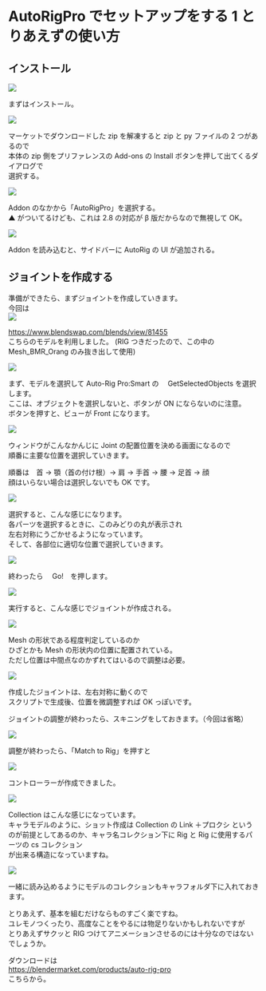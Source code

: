 # AutoRigPro でセットアップをする 1 とりあえずの使い方

## インストール

![](https://gyazo.com/1fd776bc848d7a52cc399fce431dec6f.png)

まずはインストール。

![](https://gyazo.com/bcfa00bbbfea9cd9d0644443a409d5e9.png)

マーケットでダウンロードした zip を解凍すると zip と py ファイルの 2 つがあるので  
本体の zip 側をプリファレンスの Add-ons の Install ボタンを押して出てくるダイアログで  
選択する。

![](https://gyazo.com/27a9c0ae003974b335407dd667e72aa3.png)

Addon のなかから「AutoRigPro」を選択する。  
▲ がついてるけども、これは 2.8 の対応が β 版だからなので無視して OK。

![](https://gyazo.com/366e6fe668c95752f19e392432a30580.png)

Addon を読み込むと、サイドバーに AutoRig の UI が追加される。

## ジョイントを作成する

準備ができたら、まずジョイントを作成していきます。  
今回は  
![](https://gyazo.com/8f782c1a2562d2a2efde60bd904f8dd3.png)

https://www.blendswap.com/blends/view/81455  
こちらのモデルを利用しました。
(RIG つきだったので、この中の Mesh_BMR_Orang のみ抜き出して使用)

![](https://gyazo.com/dc40ba2d0f176835527e90f81b7c7132.png)

まず、モデルを選択して Auto-Rig Pro:Smart の　 GetSelectedObjects を選択します。  
ここは、オブジェクトを選択しないと、ボタンが ON にならないのに注意。  
ボタンを押すと、ビューが Front になります。

![](https://gyazo.com/5768e0863d04f50a3ebd865bf2c08266.png)

ウィンドウがこんなかんじに Joint の配置位置を決める画面になるので  
順番に主要な位置を選択していきます。

順番は　首 → 顎（首の付け根）→ 肩 → 手首 → 腰 → 足首 → 顔  
顔はいらない場合は選択しないでも OK です。

![](https://gyazo.com/fd3645bcc8b67a06db064c12f824ac50.png)

選択すると、こんな感じになります。  
各パーツを選択するときに、このみどりの丸が表示され  
左右対称にうごかせるようになっています。  
そして、各部位に適切な位置で選択していきます。

![](https://gyazo.com/63fae7ecfd8dc084ed6edb5ece92a316.png)

終わったら　 Go!　を押します。

![](https://gyazo.com/c4e3da3d74ab38c0e4ed44a74c9ec080.png)

実行すると、こんな感じでジョイントが作成される。

![](https://gyazo.com/7c8472ce393c3c2229332bfa7a18246f.png)

Mesh の形状である程度判定しているのか  
ひざとかも Mesh の形状内の位置に配置されている。  
ただし位置は中間点なのかずれてはいるので調整は必要。

![](https://gyazo.com/38a42a5e50465661732558b810ab70a4.gif)

作成したジョイントは、左右対称に動くので  
スクリプトで生成後、位置を微調整すれば OK っぽいです。

ジョイントの調整が終わったら、スキニングをしておきます。（今回は省略）

![](https://gyazo.com/0c5bf52dd64c7cf121fc798655bac453.png)

調整が終わったら、「Match to Rig」を押すと

![](https://gyazo.com/aaf9f6d9c7db1fda1f06474e33e379dd.png)

コントローラーが作成できました。

![](https://gyazo.com/26f0fc7e4a81210d7ac05c4d4e7674d5.png)

Collection はこんな感じになっています。  
キャラモデルのように、ショット作成は Collection の Link ＋プロクシ
というのが前提としてあるのか、キャラ名コレクション下に Rig と Rig に使用するパーツの cs コレクション  
が出来る構造になっていますね。

![](https://gyazo.com/3b27bc88ac63d3bdc6a83eb804265679.png)

一緒に読み込めるようにモデルのコレクションもキャラフォルダ下に入れておきます。

とりあえず、基本を組むだけならものすごく楽ですね。  
ユレモノつくったり、高度なことをやるには物足りないかもしれないですが  
とりあえずサクッと RIG つけてアニメーションさせるのには十分なのではないでしょうか。

ダウンロードは  
https://blendermarket.com/products/auto-rig-pro  
こちらから。
